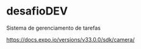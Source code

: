 # desafioDEV
Sistema de gerenciamento de tarefas

https://docs.expo.io/versions/v33.0.0/sdk/camera/
